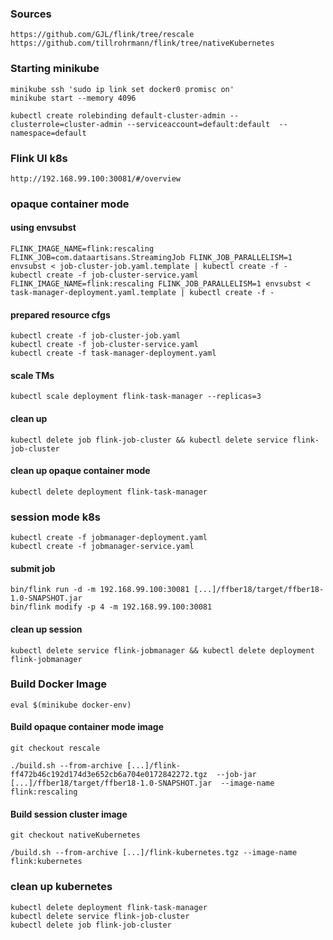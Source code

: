### Sources
	https://github.com/GJL/flink/tree/rescale
	https://github.com/tillrohrmann/flink/tree/nativeKubernetes

### Starting minikube

	minikube ssh 'sudo ip link set docker0 promisc on'
	minikube start --memory 4096

	kubectl create rolebinding default-cluster-admin --clusterrole=cluster-admin --serviceaccount=default:default  --namespace=default

### Flink UI k8s
	
	http://192.168.99.100:30081/#/overview

### opaque container mode

#### using envsubst

	FLINK_IMAGE_NAME=flink:rescaling FLINK_JOB=com.dataartisans.StreamingJob FLINK_JOB_PARALLELISM=1 envsubst < job-cluster-job.yaml.template | kubectl create -f -
	kubectl create -f job-cluster-service.yaml
	FLINK_IMAGE_NAME=flink:rescaling FLINK_JOB_PARALLELISM=1 envsubst < task-manager-deployment.yaml.template | kubectl create -f -

#### prepared resource cfgs

	kubectl create -f job-cluster-job.yaml
	kubectl create -f job-cluster-service.yaml
	kubectl create -f task-manager-deployment.yaml

#### scale TMs
	kubectl scale deployment flink-task-manager --replicas=3	

#### clean up
	kubectl delete job flink-job-cluster && kubectl delete service flink-job-cluster

#### clean up opaque container mode
	kubectl delete deployment flink-task-manager


### session mode k8s

	kubectl create -f jobmanager-deployment.yaml
	kubectl create -f jobmanager-service.yaml

#### submit job
	
	bin/flink run -d -m 192.168.99.100:30081 [...]/ffber18/target/ffber18-1.0-SNAPSHOT.jar
	bin/flink modify -p 4 -m 192.168.99.100:30081

#### clean up session
	kubectl delete service flink-jobmanager && kubectl delete deployment flink-jobmanager


### Build Docker Image

	eval $(minikube docker-env)

#### Build opaque container mode image
	git checkout rescale

	./build.sh --from-archive [...]/flink-ff472b46c192d174d3e652cb6a704e0172842272.tgz  --job-jar [...]/ffber18/target/ffber18-1.0-SNAPSHOT.jar  --image-name flink:rescaling

#### Build session cluster image
	git checkout nativeKubernetes

	/build.sh --from-archive [...]/flink-kubernetes.tgz --image-name flink:kubernetes

### clean up kubernetes
	kubectl delete deployment flink-task-manager
	kubectl delete service flink-job-cluster
	kubectl delete job flink-job-cluster